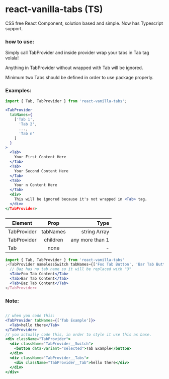 # react-vanilla-tabs (TS)

CSS free React Component, solution based and simple.
Now has Typescript support.

### how to use:

Simply call TabProvider and inside provider wrap your tabs in Tab tag volala!

Anything in TabProvider without wrapped with Tab will be ignored.

Minimum two Tabs should be defined in order to use package properly.

### Examples:

```jsx
import { Tab, TabProvider } from 'react-vanilla-tabs';

<TabProvider
  tabNames={
    ['Tab 1',
      'Tab 2',
      ...,
      'Tab n'
    ]
  }
>
  <Tab>
    Your First Content Here
  </Tab>
  <Tab>
    Your Second Content Here
  </Tab>
  <Tab>
    Your n Content Here
  </Tab>
  <div>
    This will be ignored because it's not wrapped in <Tab> tag.
  </div>
</TabProvider>

```

###

| Element     |   Prop   |            Type |
| ----------- | :------: | --------------: |
| TabProvider | tabNames |    string Array |
| TabProvider | children | any more than 1 |
| Tab         |   none   |               - |

```jsx
import { Tab, TabProvider } from 'react-vanilla-tabs'
;<TabProvider namelessSwitch tabNames={['Foo Tab Button', 'Bar Tab Button']}>
  // Baz has no tab name so it will be replaced with "3"
  <Tab>Foo Tab Content</Tab>
  <Tab>Bar Tab Content</Tab>
  <Tab>Baz Tab Content</Tab>
</TabProvider>
```

### Note:

```jsx

// when you code this:
<TabProvider tabNames={['Tab Example']}>
  <Tab>hello there</Tab>
</TabProvider>
// you actually code this, in order to style it use this as base.
<div className="TabProvider">
  <div className="TabProvider__Switch">
    <button data-variant="selected">Tab Example</button>
  </div>
  <div className="TabProvider__Tabs">
    <div className="TabProvider__Tab">hello there</div>
  </div>
</div>
```

